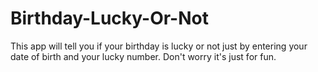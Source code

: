 # Birthday-Lucky-Or-Not
 This app will tell you if your birthday is lucky or not just by entering your date of birth and your lucky number.
 Don't worry it's just for fun.
